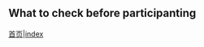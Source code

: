 ## What to check before participanting
[首页](https://ion2014.github.io/OPTActionLogs/index_ch)|[index](https://ion2014.github.io/OPTActionLogs)
